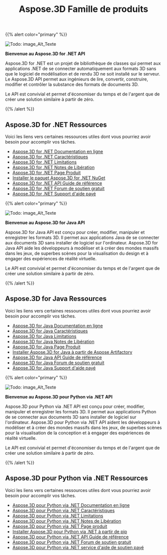 ﻿---
title: Aspose.3D Famille de produits
type: docs
description: Les API Aspose.3D permettent aux programmeurs de connecter automatiquement leurs applications aux formats 3D sans que le logiciel de modélisation et de rendu 3D ne soit installé sur le serveur. Les API Aspose.3D permettent aux ingénieurs de lire, convertir, construire, modifier et contrôler la substance des formats de documents 3D.
weight: 10
url: /fr/
---
{{% alert color="primary" %}} 

![Todo: image_Alt_Texte](home_1.png)

**Bienvenue au Aspose.3D for .NET API**

Aspose.3D for .NET est un projet de bibliothèque de classes qui permet aux applications .NET de se connecter automatiquement aux formats 3D sans que le logiciel de modélisation et de rendu 3D ne soit installé sur le serveur. Le Aspose.3D API permet aux ingénieurs de lire, convertir, construire, modifier et contrôler la substance des formats de documents 3D.

Le API est convivial et permet d'économiser du temps et de l'argent que de créer une solution similaire à partir de zéro.

{{% /alert %}} 
## **Aspose.3D for .NET Ressources**
Voici les liens vers certaines ressources utiles dont vous pourriez avoir besoin pour accomplir vos tâches.

- [Aspose.3D for .NET Documentation en ligne](/3d/fr/net/)
- [Aspose.3D for .NET Caractéristiques](/3d/fr/net/)
- [Aspose.3D for .NET Limitations](/3d/fr/net/installation/#SystemRequirements)
- [Aspose.3D for .NET Notes de Libération](/3d/fr/net/release-notes/)
- [Aspose.3D for .NET Page Produit](https://products.aspose.com/3d/net/)
- [Installer le paquet Aspose.3D for .NET NuGet](https://www.nuget.org/packages/Aspose.3D/)
- [Aspose.3D for .NET API Guide de référence](https://reference.aspose.com/3d/net)
- [Aspose.3D for .NET Forum de soutien gratuit](https://forum.aspose.com/c/3d/18)
- [Aspose.3D for .NET Support d'aide payé](https://helpdesk.aspose.com/)

{{% alert color="primary" %}} 

![Todo: image_Alt_Texte](home_2.png)

**Bienvenue au Aspose.3D for Java API**

Aspose.3D for Java API est conçu pour créer, modifier, manipuler et enregistrer les formats 3D. Il permet aux applications Java de se connecter aux documents 3D sans installer de logiciel sur l'ordinateur. Aspose.3D for Java API aide les développeurs à modéliser et à créer des mondes massifs dans les jeux, de superbes scènes pour la visualisation du design et à engager des expériences de réalité virtuelle.

Le API est convivial et permet d'économiser du temps et de l'argent que de créer une solution similaire à partir de zéro.

{{% /alert %}} 


## **Aspose.3D for Java Ressources**
Voici les liens vers certaines ressources utiles dont vous pourriez avoir besoin pour accomplir vos tâches.

- [Aspose.3D for Java Documentation en ligne](/3d/fr/java/)
- [Aspose.3D for Java Caractéristiques](/3d/fr/java/product-overview/#rich-features)
- [Aspose.3D for Java Limitations](/3d/fr/java/installation#SystemRequirements)
- [Aspose.3D for Java Notes de Libération](/3d/fr/java/release-notes/)
- [Aspose.3D for Java Page Produit](https://products.aspose.com/3d/java)
- [Installer Aspose.3D for Java à partir de Aspose Artifactory](/3d/fr/java/installation)
- [Aspose.3D for Java API Guide de référence](https://reference.aspose.com/3d/java)
- [Aspose.3D for Java Forum de soutien gratuit](https://forum.aspose.com/c/3d)
- [Aspose.3D for Java Support d'aide payé](https://helpdesk.aspose.com/)




{{% alert color="primary" %}} 

![Todo: image_Alt_Texte](/3d/fr/python-net/home_1.png)

**Bienvenue au Aspose.3D pour Python via .NET API**

Aspose.3D pour Python via .NET API est conçu pour créer, modifier, manipuler et enregistrer les formats 3D. Il permet aux applications Python de se connecter aux documents 3D sans installer de logiciel sur l'ordinateur. Aspose.3D pour Python via .NET API aident les développeurs à modéliser et à créer des mondes massifs dans les jeux, de superbes scènes pour la visualisation de la conception et à engager des expériences de réalité virtuelle.

Le API est convivial et permet d'économiser du temps et de l'argent que de créer une solution similaire à partir de zéro.

{{% /alert %}} 


## **Aspose.3D pour Python via .NET Ressources**
Voici les liens vers certaines ressources utiles dont vous pourriez avoir besoin pour accomplir vos tâches.

- [Aspose.3D pour Python via .NET Documentation en ligne](/3d/fr/python-net/)
- [Aspose.3D pour Python via .NET Caractéristiques](/3d/fr/python-net/product-overview/#rich-features)
- [Aspose.3D pour Python via .NET Limitations](/3d/fr/python-net/installation#SystemRequirements)
- [Aspose.3D pour Python via .NET Notes de Libération](/3d/fr/python-net/release-notes/)
- [Aspose.3D pour Python via .NET Page produit](https://products.aspose.com/3d/python-net)
- [Installer Aspose.3D pour Python via .NET à partir de pip](/3d/fr/python-net/installation)
- [Aspose.3D pour Python via .NET API Guide de référence](https://reference.aspose.com/3d/python-net)
- [Aspose.3D pour Python via .NET Forum de soutien gratuit](https://forum.aspose.com/c/3d)
- [Aspose.3D pour Python via .NET service d'aide de soutien payé](https://helpdesk.aspose.com/)




